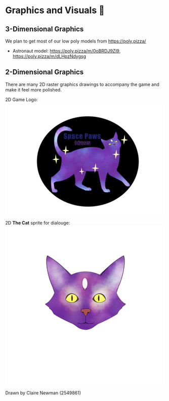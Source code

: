 # Graphics and Visuals  :art:


## 3-Dimensional Graphics

We plan to get most of our low poly models from https://poly.pizza/
- Astronaut model: https://poly.pizza/m/0oBRDJ9Zl9, https://poly.pizza/m/dLHpzNdygsg


## 2-Dimensional Graphics
There are many 2D raster graphics drawings to accompany the game and make it feel more polished.

2D Game Logo:
![Cat Logo](media/SpacePawsOdyssey.png)


2D **The Cat** sprite for dialouge:
![Cat Sprite](media/SpaceCat.png)

Drawn by Claire Newman (2549861)
